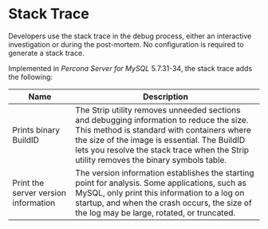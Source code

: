 <!-- stacktrace: -->
# Stack Trace

Developers use the stack trace in the debug process, either an interactive investigation or during the post-mortem. No configuration is required to generate a stack trace.

Implemented in *Percona Server for MySQL* 5.7.31-34, the stack trace adds the following:

| Name | Description |
| --- | --- |
| Prints binary BuildID | The Strip utility removes unneeded sections and debugging information to reduce the size. This method is standard with containers where the size of the image is essential. The BuildID lets you resolve the stack trace when the Strip utility removes the binary symbols table. |
| Print the server version information | The version information establishes the starting point for analysis. Some applications, such as MySQL, only print this information to a log on startup, and when the crash occurs, the size of the log may be large, rotated, or truncated. |

